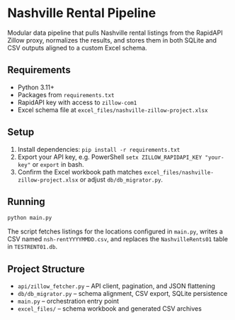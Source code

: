 # Nashville Rental Pipeline

Modular data pipeline that pulls Nashville rental listings from the RapidAPI Zillow proxy, normalizes the results, and stores them in both SQLite and CSV outputs aligned to a custom Excel schema.

## Requirements
- Python 3.11+
- Packages from `requirements.txt`
- RapidAPI key with access to `zillow-com1`
- Excel schema file at `excel_files/nashville-zillow-project.xlsx`

## Setup
1. Install dependencies: `pip install -r requirements.txt`
2. Export your API key, e.g. PowerShell `setx ZILLOW_RAPIDAPI_KEY "your-key"` or `export` in bash.
3. Confirm the Excel workbook path matches `excel_files/nashville-zillow-project.xlsx` or adjust `db/db_migrator.py`.

## Running
```bash
python main.py
```
The script fetches listings for the locations configured in `main.py`, writes a CSV named `nsh-rentYYYYMMDD.csv`, and replaces the `NashvilleRents01` table in `TESTRENT01.db`.

## Project Structure
- `api/zillow_fetcher.py` – API client, pagination, and JSON flattening
- `db/db_migrator.py` – schema alignment, CSV export, SQLite persistence
- `main.py` – orchestration entry point
- `excel_files/` – schema workbook and generated CSV archives

